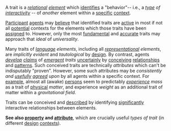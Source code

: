A trait is a *[relational](https://github.com/gcassel/Modular-Organization-Terminology/blob/master/terms/relationship.md) [element](https://github.com/gcassel/Modular-Organization-Terminology/blob/master/terms/element.md)* which [identifies](https://github.com/gcassel/Modular-Organization-Terminology/blob/master/terms/identify.md) a "behavior"-- i.e., a *[type](https://github.com/gcassel/Modular-Organization-Terminology/blob/master/terms/type.md) of [interactivity](https://github.com/gcassel/Modular-Organization-Terminology/blob/master/terms/interaction.md)* -- of *another* element within a [specific](https://github.com/gcassel/Modular-Organization-Terminology/blob/master/terms/specific.md) [context](https://github.com/gcassel/Modular-Organization-Terminology/blob/master/terms/context.md).

[Participant](https://github.com/gcassel/Modular-Organization-Terminology/edit/master/terms/participation.md) [agents](https://github.com/gcassel/Modular-Organization-Terminology/edit/master/terms/agent.md) may [believe](https://github.com/gcassel/Modular-Organization-Terminology/blob/master/terms/belief.md) that identified traits are [active](https://github.com/gcassel/Modular-Organization-Terminology/blob/master/terms/active.md) in most if not all [potential](https://github.com/gcassel/Modular-Organization-Terminology/blob/master/terms/potential.md) contexts for the elements which those traits have been [assigned](https://github.com/gcassel/Modular-Organization-Terminology/blob/master/terms/assign.md) to.  However, only the most [fundamental](https://github.com/gcassel/Modular-Organization-Terminology/blob/master/terms/fundamental.md) and [accurate](https://github.com/gcassel/Modular-Organization-Terminology/blob/master/terms/accuracy.md) traits may approach that  *ideal* of *universality*.   

Many traits of *[language](https://github.com/gcassel/Modular-Organization-Terminology/blob/master/terms/language.md) elements*, including all *[representational](https://github.com/gcassel/Modular-Organization-Terminology/blob/master/terms/representation.md) elements*, are *implicitly evident* and *tautological* by [design](https://github.com/gcassel/Modular-Organization-Terminology/blob/master/terms/design.md).  By contrast, agents *[develop](https://github.com/gcassel/Modular-Organization-Terminology/blob/master/terms/develop.md) [claims](https://github.com/gcassel/Modular-Organization-Terminology/blob/master/terms/claim.md)* of *[emergent](https://github.com/gcassel/Modular-Organization-Terminology/blob/master/terms/emergence.md) traits* [uncertainly](https://github.com/gcassel/Modular-Organization-Terminology/blob/master/terms/probability.md) by [conceiving](https://github.com/gcassel/Modular-Organization-Terminology/blob/master/terms/concept.md) [relationships](https://github.com/gcassel/Modular-Organization-Terminology/blob/master/terms/relationship.md) and [patterns](https://github.com/gcassel/Modular-Organization-Terminology/blob/master/terms/pattern.md).  Such conceived traits are technically *attributes* which can't be indisputably "proven".  However, some such attributes may be *consistently and [usefully](https://github.com/gcassel/Modular-Organization-Terminology/blob/master/terms/use.md) [agreed](https://github.com/gcassel/Modular-Organization-Terminology/blob/master/terms/agreement.md) upon* by all agents within a specific context.  For [example](https://github.com/gcassel/Modular-Organization-Terminology/blob/master/terms/example.md), almost all (awake) [persons](https://github.com/gcassel/Modular-Organization-Terminology/blob/master/terms/person.md) seem to predictably *[experience](https://github.com/gcassel/Modular-Organization-Terminology/blob/master/terms/experience.md) mass* as a trait of [physical](https://github.com/gcassel/Modular-Organization-Terminology/blob/master/terms/physical.md) *matter*, and experience *weight* as an additional trait of matter within a *gravitational* *field*.
 
Traits can be conceived and [described](https://github.com/gcassel/Modular-Organization-Terminology/blob/master/terms/description.md) by identifying [significantly](https://github.com/gcassel/Modular-Organization-Terminology/blob/master/terms/significance.md) interactive relationships between elements.

**See also [property](https://github.com/gcassel/Modular-Organization-Terminology/blob/master/terms/property.md) and [attribute](https://github.com/gcassel/Modular-Organization-Terminology/blob/master/terms/attribute.md)**, which are crucially useful *types of trait* (in different [design](https://github.com/gcassel/Modular-Organization-Terminology/blob/master/terms/design.md) [contexts](https://github.com/gcassel/Modular-Organization-Terminology/blob/master/terms/context.md)).

